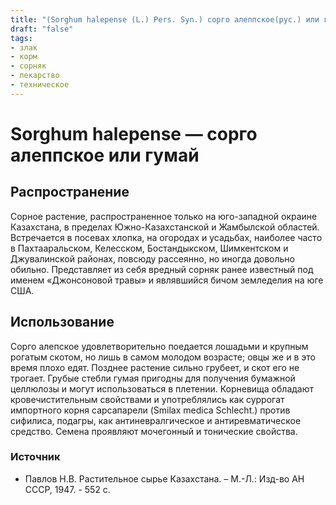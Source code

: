 ```yaml
---
title: "(Sorghum halepense (L.) Pers. Syn.) сорго алеппское(рус.) или гумай (каз.)"
draft: "false"
tags:
- злак
- корм
- сорняк
- лекарство
- техническое
--- 
```

# Sorghum halepense — сорго алеппское или гумай
## Распространение
Сорное растение, распространенное только на юго-западной окраине Казахстана, в пределах Южно-Казахстанской и Жамбылской областей. Встречается в посевах хлопка, на огородах и усадьбах, наиболее часто в Пахтааральском, Келесском, Бостандыкском, Шимкентском и Джувалинской районах, повсюду рассеянно, но иногда довольно обильно. Представляет из себя вредный сорняк ранее известный под именем «Джонсоновой травы» и являвшийся бичом земледелия на юге США.
## Использование
Сорго алепское удовлетворительно поедается лошадьми и крупным рогатым скотом, но лишь в самом молодом возрасте; овцы же и в это время плохо едят. Позднее растение сильно грубеет, и скот его не трогает. Грубые стебли гумая пригодны для получения бумажной целлюлозы и могут использоваться в плетении. Корневища обладают кровечистительным свойствами и употреблялись как суррогат импортного корня сарсапарели (Smilax medica Schlecht.) против сифилиса, подагры, как антиневралгическое и антиревматическое средство. Семена проявляют мочегонный и тонические свойства.

### Источник
* Павлов Н.В. Растительное сырье Казахстана. – М.-Л.: Изд-во АН СССР, 1947. - 552 с.
